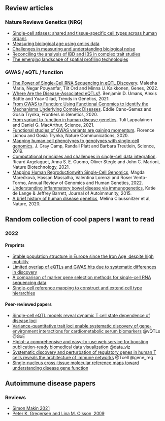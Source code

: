 ## Review articles

### Nature Reviews Genetics (NRG)
* [Single-cell atlases: shared and tissue-specific cell types across human organs](https://www.nature.com/articles/s41576-022-00449-w)
* [Measuring biological age using omics data](https://www.nature.com/articles/s41576-022-00511-7)
* [Challenges in measuring and understanding biological noise](https://www.nature.com/articles/s41576-019-0130-6)
* [Reconciling the analysis of IBD and IBS in complex trait studies](https://www.nature.com/articles/nrg2865)
* [The emerging landscape of spatial profiling technologies](https://www.nature.com/articles/s41576-022-00515-3)

### GWAS / eQTL / function

* [The Power of Single-Cell RNA Sequencing in eQTL Discovery](https://www.mdpi.com/2073-4425/13/3/502). Maleeha Maria, Negar Pouyanfar, Tiit Örd and Minna U. Kaikkonen, Genes, 2022.
* [Where Are the Disease-Associated eQTLs?](https://www.cell.com/trends/genetics/fulltext/S0168-9525(20)30209-2). Benjamin D. Umans, Alexis Battle and Yoav Gilad, Trends in Genetics, 2021.
* [From GWAS to Function: Using Functional Genomics to Identify the Mechanisms Underlying Complex Diseases](https://www.frontiersin.org/articles/10.3389/fgene.2020.00424/full). Eddie Cano-Gamez and Gosia Trynka, Frontiers in Genetics, 2020.
* [From variant to function in human disease genetics](https://www.science.org/doi/10.1126/science.abi8207). Tuli Lappalainen and Daniel G. MacArthur, Science, 2021.
* [Functional studies of GWAS variants are gaining momentum](https://www.nature.com/articles/s41467-020-20188-y). Florence Lichou and Gosia Trynka, Nature Communications, 2020.
* [Mapping human cell phenotypes to genotypes with single-cell genomics](https://www.science.org/doi/10.1126/science.aax6648). J. Gray Camp, Randall Platt and Barbara Treutlein, Science, 2019.
* [Computational principles and challenges in single-cell data integration](https://www.nature.com/articles/s41587-021-00895-7). Ricard Argelaguet, Anna S. E. Cuomo, Oliver Stegle and John C. Marioni, Nature Biotechnology, 2021.
* [Mapping Human Reproductionwith Single-Cell Genomics](https://www.annualreviews.org/doi/epdf/10.1146/annurev-genom-120121-114415), Magda Marečková, Hassan Massalha, Valentina Lorenzi and Roser Vento-Tormo, Annual Review of Genomics and Human Genetics, 2022.
* [Understanding inflammatory bowel disease via immunogenetics](https://www.sciencedirect.com/science/article/pii/S0896841115300147), Katie de Lange & Jeffrey Barrett, Journal of Autoimmunity, 2015.
* [A brief history of human disease genetics](https://www.nature.com/articles/s41586-019-1879-7), Melina Claussnitzer et al, Nature, 2020.

## Random collection of cool papers I want to read

### 2022

#### Preprints
* [Stable population structure in Europe since the Iron Age, despite high mobility](https://www.biorxiv.org/content/10.1101/2022.05.15.491973v1.full.pdf)
* [Limited overlap of eQTLs and GWAS hits due to systematic differences in discovery](https://www.biorxiv.org/content/10.1101/2022.05.07.491045v1)
* [A comparison of marker gene selection methods for single-cell RNA sequencing data](https://www.biorxiv.org/content/10.1101/2022.05.09.490241v1)
* [Single-cell reference mapping to construct and extend cell type hierarchies](https://www.biorxiv.org/content/10.1101/2022.07.07.499109v1.full.pdf)

#### Peer-reviewed papers
* [Single-cell eQTL models reveal dynamic T cell state dependence of disease loci](https://www.nature.com/articles/s41586-022-04713-1)
* [Variance-quantitative trait loci enable systematic discovery of gene-environment interactions for cardiometabolic serum biomarkers](https://www.nature.com/articles/s41467-022-31625-5) @vQTLs @GxE 
* [Hiplot: a comprehensive and easy-to-use web service for boosting publication-ready biomedical data visualization](https://academic.oup.com/bib/advance-article/doi/10.1093/bib/bbac261/6620876) @data_viz
* [Systematic discovery and perturbation of regulatory genes in human T cells reveals the architecture of immune networks](https://www.nature.com/articles/s41588-022-01106-y) @Tcell @gene_reg
* [Single-nucleus cross-tissue molecular reference maps toward understanding disease gene function](https://www.science.org/doi/full/10.1126/science.abl4290)


## Autoimmune disease papers

### Reviews
* [Simon Makin 2021](https://www.nature.com/articles/d41586-021-01839-6)
* [Peter K. Gregersen and Lina M. Olsson, 2009](https://www.annualreviews.org/doi/10.1146/annurev.immunol.021908.132653)

